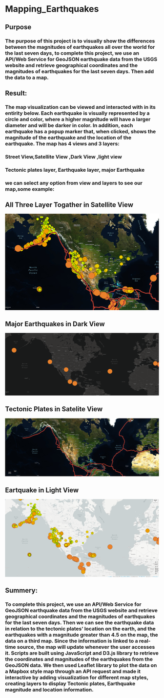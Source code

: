 # Mapping_Earthquakes
## Purpose
### The purpose of this project is to visually show the differences between the magnitudes of earthquakes all over the world for the last seven days, to complete this project, we use an API/Web Service for GeoJSON earthquake data from the USGS website and retrieve geographical coordinates and the magnitudes of earthquakes for the last seven days. Then add the data to a map.
## Result:
### The map visualization can be viewed and interacted with in its entirity below.  Each earthquake is visually represented by a circle and color, where a higher magnitude will have a larger diameter and will be darker in color. In addition, each earthquake has a popup marker that, when clicked, shows the magnitude of the earthquake and the location of the earthquake. The map has 4 views and 3 layers:
### Street View,Satellite View ,Dark View ,light view
### Tectonic plates layer, Earthquake layer, major Earthquake
### we can select any option from view and layers to see our map,some example:
## All Three Layer Togather in Satellite View
![All Three Layer Togather In Satellite view](https://github.com/Rubina-Shrivastava/Mapping_Earthquakes/blob/main/images/final%20satellite.png)
## Major Earthquakes in Dark View
![Major Earthquakes in Dark View](https://github.com/Rubina-Shrivastava/Mapping_Earthquakes/blob/main/images/darknavigtion_majorearthquakes.png)
## Tectonic Plates in Satelite View
![Tectonic Plates in Satelite View](https://github.com/Rubina-Shrivastava/Mapping_Earthquakes/blob/main/images/satellite_tectonicplates.png)
## Eartquake in Light View
![Eartquake in Light View](https://github.com/Rubina-Shrivastava/Mapping_Earthquakes/blob/main/images/lightnavigation_earthquakes.png)
## Summery:
### To complete this project, we use an API/Web Service for GeoJSON earthquake data from the USGS website and retrieve geographical coordinates and the magnitudes of earthquakes for the last seven days. Then we can see the earthquake data in relation to the tectonic plates’ location on the earth, and the earthquakes with a magnitude greater than 4.5 on the map,  the data on a third map. Since the information is linked to a real-time source, the map will update whenever the user accesses it. Scripts are built using JavaScript and D3.js library to retrieve the coordinates and magnitudes of the earthquakes from the GeoJSON data. We then used Leaflet library to plot the data on a Mapbox style map through an API request and made it interactive by adding visualization for different map styles, creating layers to display Tectonic plates, Earthquake magnitude and location information.
